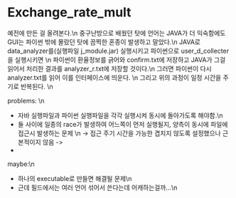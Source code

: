 # Exchange_rate_mult

예전에 만든 걸 올려본다.\n
중구난방으로 배웠던 탓에 언어는 JAVA가 더 익숙함에도 GUI는 파이썬 밖에 몰랐던 탓에 끔찍한 혼종이 발생하고 말았다.\n
JAVA로 data_analyzer를(실행파일 j_module.jar) 실행시키고 파이썬으로 user_d_collecter을 실행시키면 \n
파이썬이 환율정보를 긁어와 confirm.txt에 저장하고 JAVA가 그걸 읽어서 처리한 결과를 analyzer_r.txt에 저장할 것이다.\n
그러면 파이썬이 다시 analyzer.txt를 읽어 이를 인터페이스에 띄운다. \n
그리고 위의 과정이 일정 시간을 주기로 반복된다. \n

problems: \n
 - 자바 실행파일과 파이썬 실행파일을 각각 실행시켜 동시에 돌아가도록 해야함.\n
 - 둘 사이에 일종의 race가 발생하여 어느쪽이 먼저 실행될지, 양측이 동시에 파일에 접근시 발생하는 문제 \n
    -> 접근 주기 시간을 가능한 겹치지 않도록 설정했으나 근본적이지 않음
    -> 
 - 



maybe:\n
 - 하나의 executable로 만들면 해결될 문제\n
 - 근데 필드에서는 여러 언어 섞어서 쓴다는데 어캐하는걸까...\n
